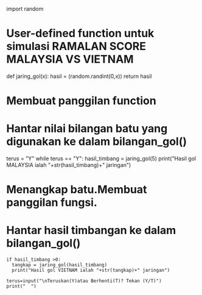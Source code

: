 import random

# User-defined function untuk simulasi RAMALAN SCORE MALAYSIA VS VIETNAM
def jaring_gol(x):
    hasil = (random.randint(0,x))
    return hasil

# Membuat panggilan function
# Hantar nilai bilangan batu yang digunakan ke dalam bilangan_gol()
terus = "Y"
while terus == "Y":
    hasil_timbang = jaring_gol(5)
    print("Hasil gol MALAYSIA ialah "+str(hasil_timbang)+" jaringan")

# Menangkap batu.Membuat panggilan fungsi.
# Hantar hasil timbangan ke dalam bilangan_gol()
    if hasil_timbang >0:
      tangkap = jaring_gol(hasil_timbang)
      print("Hasil gol VIETNAM ialah "+str(tangkap)+" jaringan")
      
    terus=input("\nTeruskan(Y)atau Berhenti(T)? Tekan (Y/T)")
    print("  ")
